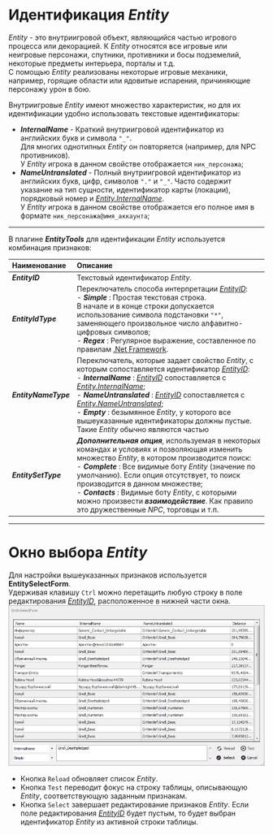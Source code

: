 # **Идентификация *Entity***

*Entity* - это внутриигровой объект, являющийся частью игрового процесса или декорацией. К *Entity* относятся все игровые или неигровые персонажи, спутники, противники и босы подземелий, некоторые предметы интерьера, порталы и т.д. <br/>
С помощью *Entity* реализованы некоторые игровые механики, например, горящие области или ядовитые испарения, причиняющие персонажу урон в бою.

Внутриигровые *Entity* имеют множество характеристик, но для их идентификации удобно использовать текстовые идентификаторы:
+ <a name ="ref-Entity-InternalName">***InternalName***</a> - Краткий внутриигровой идентификатор из английских букв и символа ``"_"``. <br/>
Для многих однотипных *Entity* он повторяется (например, для NPC противников).<br/>
У *Entity* игрока в данном свойстве отображается ``ник_персонажа``;
+ <a name ="ref-Entity-NameUntranslated">***NameUntranslated***</a> - Полный внутриигровой идентификатор из английских букв, цифр, символов ``"."`` и ``"_"``. Часто содержит указание на тип сущности, идентификатор карты (локации), порядковый номер и [*Entity.InternalName*](#ref-Entity-InternalName).<br/>
У *Entity* игрока в данном свойстве отображается его полное имя в формате ``ник_персонажа@имя_аккаунта``;

---

В плагине ***EntityTools*** для идентификации *Entity* используется комбинация признаков:


| **Наименование** | **Описание** |
|:-----------------|:-------------|
|<a name ="ref-EntityID">***EntityID***</a> | Текстовый идентификатор *Entity*.
|<a name ="ref-EntityIdType">***EntityIdType***</a> | Переключатель способа интерпретации [*EntityID*](#ref-EntityID):<br/>- ***Simple*** : Простая текстовая строка. <br/>В начале и в конце строки допускается использование символа подстановки ``"*"``, заменяющего произвольное число алфавитно-цифровых символов;<br/>- ***Regex*** : Регулярное выражение, составленное по правилам [.Net Framework](https://docs.microsoft.com/ru-ru/dotnet/standard/base-types/regular-expressions).
|<a name ="ref-EntityNameType">***EntityNameType***</a> | Переключатель, которые задает свойство *Entity*, с которым сопоставляется идентификатор [*EntityID*](#ref-EntityID):<br/>- ***InternalName*** : [*EntityID*](#ref-EntityID) сопоставляется с [*Entity.InternalName*](#ref-Entity-InternalName);<br/>- ***NameUntranslated*** : [*EntityID*](#ref-EntityID) сопоставляется с [*Entity.NameUntranslated*](#ref-Entity-NameUntranslated);<br/>- ***Empty*** : безымянное *Entity*, у которого все вышеуказанные идентификаторы должны пустые. Такие *Entity* обычно являются частью 
|<a name ="ref-EntitySetType">***EntitySetType***</a> | ***Дополнительная опция***, используемая в некоторых командах и условиях и позволяющая изменить множество *Entity*, в котором производится поиск:<br>- ***Complete*** : Все видимые боту *Entity* (значение по умолчанию). Если опция отсутствует, то поиск производится в данном множестве;<br/>- ***Contacts*** : Видимые боту *Entity*, с которыми можно произвести ***взаимодействие***. Как правило это дружественные *NPC*, торговцы и т.п.

---

# **Окно выбора *Entity***
Для настройки вышеуказанных признаков используется **EntitySelectForm**.<br/>
Удерживая клавишу ``Ctrl`` можно перетащить любую строку в поле редактирования [*EntityID*](#ref-EntityID), расположенное в нижней части окна.
![Окно выбора Entity](./img/EntitySelectForm.PNG)

- Кнопка ``Reload`` обновляет список *Entity*.
- Кнопка ``Test`` переводит фокус на строку таблицы, описывающую *Entity*, соответствующую заданным признакам.
- Кнопка ``Select`` завершает редактирование признаков *Entity*. Если поле редактирования [*EntityID*](#ref-EntityID) будет пустым, то будет выбран идентификатор *Entity* из активной строки таблицы.
